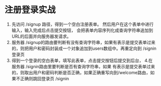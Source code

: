 # 注册登录实战
1. 先访问 /signup 路径，得到一个空白注册表单。
然后用户在这个表单中进行输入，输入完成后点击提交按钮，
会把表单内容序列化成查询字符串追加到URL的后面并向服务器发请求。
2. 服务器 /signup的路由要判断有没有查询字符串，如果有表示是提交表单过来的，则把用户和密码封装成一个对象追加到users数组中。再重定向到 /signin 登录页
3. 得到一个登录的空白表单，填写此表单，点击提交按钮后提交到后台，
4.在 服务器 /signin路由里要判断是否有查询字符串，如果 有表示是提交表单过来的，则取出用户和密码判断是否正确，如果正确重写向到/welcome路由，如果不正确则跳回登录页 /signin